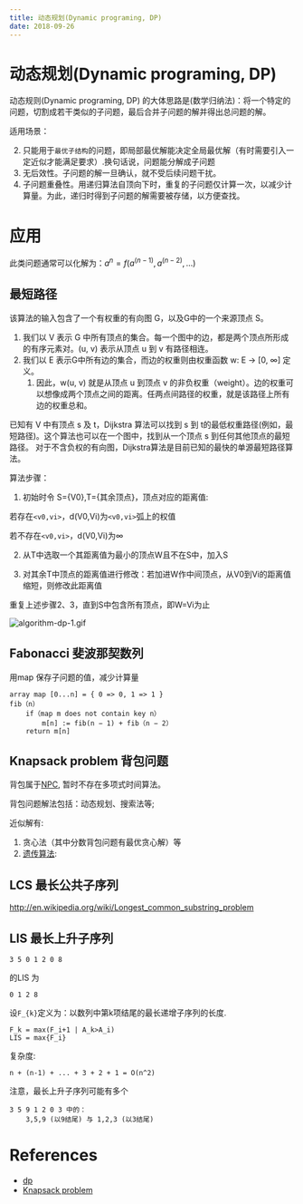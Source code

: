 ```yaml
---
title: 动态规划(Dynamic programing, DP)
date: 2018-09-26
---
```

# 动态规划(Dynamic programing, DP)
动态规则(Dynamic programing, DP) 的大体思路是(数学归纳法)：将一个特定的问题，切割成若干类似的子问题，最后合并子问题的解并得出总问题的解。

适用场景：

2. 只能用于`最优子结构`的问题，即局部最优解能决定全局最优解（有时需要引入一定近似才能满足要求）.换句话说，问题能分解成子问题
3. 无后效性。子问题的解一旦确认，就不受后续问题干扰。
4. 子问题重叠性。用递归算法自顶向下时，重复的子问题仅计算一次，以减少计算量。为此，递归时得到子问题的解需要被存储，以方便查找。

# 应用
此类问题通常可以化解为：$a^n = f(a^(n-1), a^(n-2), ...)$

## 最短路径
该算法的输入包含了一个有权重的有向图 G，以及G中的一个来源顶点 S。
1. 我们以 V 表示 G 中所有顶点的集合。每一个图中的边，都是两个顶点所形成的有序元素对。(u, v) 表示从顶点 u 到 v 有路径相连。
2. 我们以 E 表示G中所有边的集合，而边的权重则由权重函数 w: E → [0, ∞] 定义。
   1. 因此，w(u, v) 就是从顶点 u 到顶点 v 的非负权重（weight）。边的权重可以想像成两个顶点之间的距离。任两点间路径的权重，就是该路径上所有边的权重总和。

已知有 V 中有顶点 s 及 t，Dijkstra 算法可以找到 s 到 t的最低权重路径(例如，最短路径)。这个算法也可以在一个图中，找到从一个顶点 s 到任何其他顶点的最短路径。
对于不含负权的有向图，Dijkstra算法是目前已知的最快的单源最短路径算法。

算法步骤：

1. 初始时令 S={V0},T={其余顶点}，顶点对应的距离值:

若存在`<v0,vi>`，d(V0,Vi)为`<v0,vi>`弧上的权值

若不存在`<v0,vi>`，d(V0,Vi)为∞

2. 从T中选取一个其距离值为最小的顶点W且不在S中，加入S

3. 对其余T中顶点的距离值进行修改：若加进W作中间顶点，从V0到Vi的距离值缩短，则修改此距离值

重复上述步骤2、3，直到S中包含所有顶点，即W=Vi为止


![algorithm-dp-1.gif](/img/algorithm-dp-1.gif)


## Fabonacci 斐波那契数列
用map 保存子问题的值，减少计算量

	array map [0...n] = { 0 => 0, 1 => 1 }
	fib（n）
		if（map m does not contain key n）
			m[n] := fib(n − 1) + fib（n − 2）
		return m[n]

## Knapsack problem 背包问题
背包属于[NPC](/algorithm/algorith-np), 暂时不存在多项式时间算法。

背包问题解法包括：动态规划、搜索法等; 

近似解有:
1. 贪心法（其中分数背包问题有最优贪心解）等
2. [遗传算法](http://www.cnblogs.com/heaad/archive/2010/12/23/1914725.html): 
 
## LCS 最长公共子序列
http://en.wikipedia.org/wiki/Longest_common_substring_problem

## LIS 最长上升子序列

    3 5 0 1 2 0 8

的LIS 为

    0 1 2 8

设`F_{k}`定义为：以数列中第k项结尾的最长递增子序列的长度.

    F_k = max(F_i+1 | A_k>A_i)
    LIS = max{F_i}

复杂度:

    n + (n-1) + ... + 3 + 2 + 1 = O(n^2)

注意，最长上升子序列可能有多个

    3 5 9 1 2 0 3 中的：
        3,5,9 (以9结尾) 与 1,2,3 (以3结尾)

# References

- [dp]
- [Knapsack problem]

[Knapsack problem]: http://zh.wikipedia.org/wiki/%E8%83%8C%E5%8C%85%E9%97%AE%E9%A2%98
[dp]: http://zh.wikipedia.org/zh/%E5%8A%A8%E6%80%81%E8%A7%84%E5%88%92
[LCS]: http://en.wikipedia.org/wiki/Longest_common_subsequence_problem
